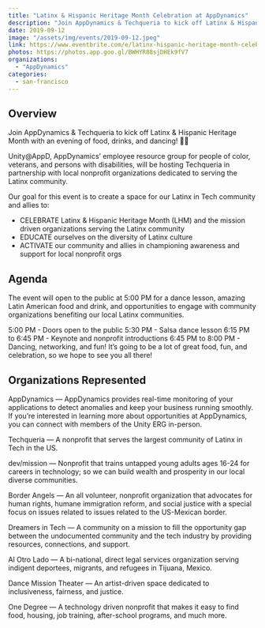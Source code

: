 ```yaml
---
title: "Latinx & Hispanic Heritage Month Celebration at AppDynamics"
description: "Join AppDynamics & Techqueria to kick off Latinx & Hispanic Heritage Month with an evening of food, drinks, and dancing! 💃🏽"
date: 2019-09-12
image: "/assets/img/events/2019-09-12.jpeg"
link: https://www.eventbrite.com/e/latinx-hispanic-heritage-month-celebration-at-appdynamics-registration-71850453641
photos: https://photos.app.goo.gl/BWHYR88sjDHEk9fV7
organizations:
  - "AppDynamics"
categories:
  - san-francisco
---
```


## Overview

Join AppDynamics & Techqueria to kick off Latinx & Hispanic Heritage Month with an evening of food, drinks, and dancing! 💃🏽

Unity@AppD, AppDynamics’ employee resource group for people of color, veterans, and persons with disabilities, will be hosting Techqueria in partnership with local nonprofit organizations dedicated to serving the Latinx community.

Our goal for this event is to create a space for our Latinx in Tech community and allies to:

- CELEBRATE Latinx & Hispanic Heritage Month (LHM) and the mission driven organizations serving the Latinx community
- EDUCATE ourselves on the diversity of Latinx culture
- ACTIVATE our community and allies in championing awareness and support for local nonprofit orgs

## Agenda

The event will open to the public at 5:00 PM for a dance lesson, amazing Latin American food and drink, and opportunities to engage with community organizations benefiting our local Latinx communities.

5:00 PM - Doors open to the public
5:30 PM - Salsa dance lesson
6:15 PM to 6:45 PM - Keynote and nonprofit introductions
6:45 PM to 8:00 PM - Dancing, networking, and fun!
It’s going to be a lot of great food, fun, and celebration, so we hope to see you all there!

## Organizations Represented

AppDynamics — AppDynamics provides real-time monitoring of your applications to detect anomalies and keep your business running smoothly. If you’re interested in learning more about opportunities at AppDynamics, you can connect with members of the Unity ERG in-person.

Techqueria — A nonprofit that serves the largest community of Latinx in Tech in the US.

dev/mission — Nonprofit that trains untapped young adults ages 16-24 for careers in technology; so we can build wealth and prosperity in our local diverse communities.

Border Angels — An all volunteer, nonprofit organization that advocates for human rights, humane immigration reform, and social justice with a special focus on issues related to issues related to the US-Mexican border.

Dreamers in Tech — A community on a mission to fill the opportunity gap between the undocumented community and the tech industry by providing resources, connections, and support.

Al Otro Lado — A bi-national, direct legal services organization serving indigent deportees, migrants, and refugees in Tijuana, Mexico.

Dance Mission Theater — An artist-driven space dedicated to inclusiveness, fairness, and justice.

One Degree — A technology driven nonprofit that makes it easy to find food, housing, job training, after-school programs, and much more.